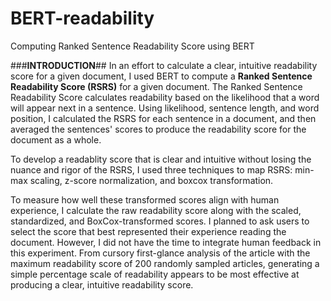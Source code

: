 # BERT-readability
Computing Ranked Sentence Readability Score using BERT

###**INTRODUCTION**##
In an effort to calculate a clear, intuitive readability score for a given document, I used BERT to compute a **Ranked Sentence Readability Score (RSRS)** for a given document. The Ranked Sentence Readability Score calculates readability based on the likelihood that a word will appear next in a sentence. Using likelihood, sentence length, and word position, I calculated the RSRS for each sentence in a document, and then averaged the sentences' scores to produce the readability score for the document as a whole. 

To develop a readablity score that is clear and intuitive without losing the nuance and rigor of the RSRS, I used three techniques to map RSRS: min-max scaling, z-score normalization, and boxcox transformation.

To measure how well these transformed scores align with human experience, I calculate the raw readability score along with the scaled, standardized, and BoxCox-transformed scores. I planned to ask users to select the score that best represented their experience reading the document. However, I did not have the time to integrate human feedback in this experiment. From cursory first-glance analysis of the article with the maximum readability score of 200 randomly sampled articles, generating a simple percentage scale of readability appears to be most effective at producing a clear, intuitive readability score. 
